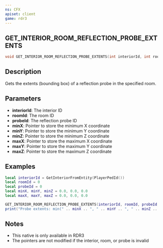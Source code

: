 ```yaml
---
ns: CFX
apiset: client
game: rdr3
---
```

## GET_INTERIOR_ROOM_REFLECTION_PROBE_EXTENTS

```c
void GET_INTERIOR_ROOM_REFLECTION_PROBE_EXTENTS(int interiorId, int roomId, int probeId, float* minX, float* minY, float* minZ, float* maxX, float* maxY, float* maxZ);
```

## Description

Gets the extents (bounding box) of a reflection probe in the specified room.

## Parameters

* **interiorId**: The interior ID
* **roomId**: The room ID
* **probeId**: The reflection probe ID
* **minX**: Pointer to store the minimum X coordinate
* **minY**: Pointer to store the minimum Y coordinate
* **minZ**: Pointer to store the minimum Z coordinate
* **maxX**: Pointer to store the maximum X coordinate
* **maxY**: Pointer to store the maximum Y coordinate
* **maxZ**: Pointer to store the maximum Z coordinate

## Examples

```lua
local interiorId = GetInteriorFromEntity(PlayerPedId())
local roomId = 0
local probeId = 0
local minX, minY, minZ = 0.0, 0.0, 0.0
local maxX, maxY, maxZ = 0.0, 0.0, 0.0

GET_INTERIOR_ROOM_REFLECTION_PROBE_EXTENTS(interiorId, roomId, probeId, minX, minY, minZ, maxX, maxY, maxZ)
print("Probe extents: min(" .. minX .. ", " .. minY .. ", " .. minZ .. ") max(" .. maxX .. ", " .. maxY .. ", " .. maxZ .. ")")
```

## Notes

- This native is only available in RDR3
- The pointers are not modified if the interior, room, or probe is invalid
